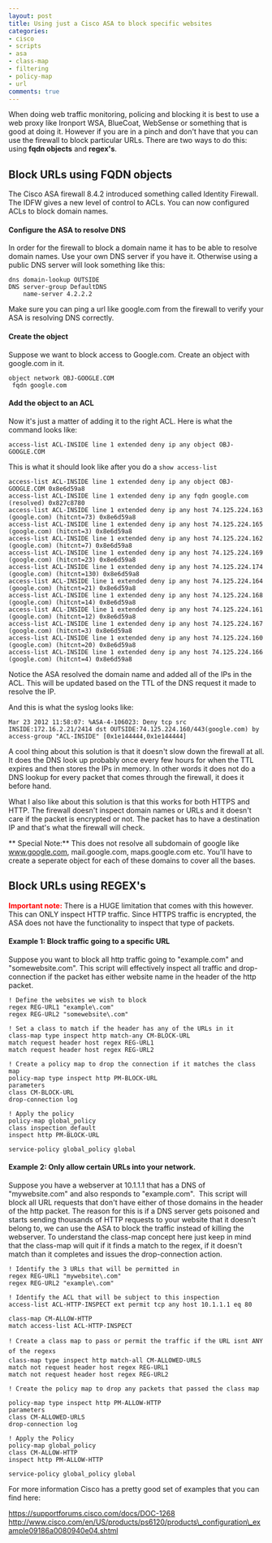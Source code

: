 ```yaml
---
layout: post
title: Using just a Cisco ASA to block specific websites
categories:
- cisco
- scripts
- asa
- class-map
- filtering
- policy-map
- url
comments: true
---
```

When doing web traffic monitoring, policing and blocking it is best to use a web proxy like Ironport WSA, BlueCoat, WebSense or something that is good at doing it. However if you are in a pinch and don't have that you can use the firewall to block particular URLs. There are two ways to do this: using **fqdn objects** and **regex's**. 

## Block URLs using FQDN objects

The Cisco ASA firewall 8.4.2 introduced something called Identity Firewall. The IDFW gives a new level of control to ACLs. You can now configured ACLs to block domain names.

#### Configure the ASA to resolve DNS
In order for the firewall to block a domain name it has to be able to resolve domain names. Use your own DNS server if you have it. Otherwise using a public DNS server will look something like this:

```
dns domain-lookup OUTSIDE
DNS server-group DefaultDNS
    name-server 4.2.2.2
```
Make sure you can ping a url like google.com from the firewall to verify your ASA is resolving DNS correctly.

#### Create the object
Suppose we want to block access to Google.com. Create an object with google.com in it.

```
object network OBJ-GOOGLE.COM
 fqdn google.com
```

#### Add the object to an ACL
Now it's just a matter of adding it to the right ACL. Here is what the command looks like:

```
access-list ACL-INSIDE line 1 extended deny ip any object OBJ-GOOGLE.COM
```

This is what it should look like after you do a `show access-list`<br>
```
access-list ACL-INSIDE line 1 extended deny ip any object OBJ-GOOGLE.COM 0x8e6d59a8 
access-list ACL-INSIDE line 1 extended deny ip any fqdn google.com (resolved) 0x827c8780 
access-list ACL-INSIDE line 1 extended deny ip any host 74.125.224.163 (google.com) (hitcnt=73) 0x8e6d59a8 
access-list ACL-INSIDE line 1 extended deny ip any host 74.125.224.165 (google.com) (hitcnt=3) 0x8e6d59a8 
access-list ACL-INSIDE line 1 extended deny ip any host 74.125.224.162 (google.com) (hitcnt=7) 0x8e6d59a8 
access-list ACL-INSIDE line 1 extended deny ip any host 74.125.224.169 (google.com) (hitcnt=23) 0x8e6d59a8 
access-list ACL-INSIDE line 1 extended deny ip any host 74.125.224.174 (google.com) (hitcnt=130) 0x8e6d59a8 
access-list ACL-INSIDE line 1 extended deny ip any host 74.125.224.164 (google.com) (hitcnt=21) 0x8e6d59a8 
access-list ACL-INSIDE line 1 extended deny ip any host 74.125.224.168 (google.com) (hitcnt=14) 0x8e6d59a8 
access-list ACL-INSIDE line 1 extended deny ip any host 74.125.224.161 (google.com) (hitcnt=12) 0x8e6d59a8 
access-list ACL-INSIDE line 1 extended deny ip any host 74.125.224.167 (google.com) (hitcnt=3) 0x8e6d59a8 
access-list ACL-INSIDE line 1 extended deny ip any host 74.125.224.160 (google.com) (hitcnt=20) 0x8e6d59a8 
access-list ACL-INSIDE line 1 extended deny ip any host 74.125.224.166 (google.com) (hitcnt=4) 0x8e6d59a8 
```

Notice the ASA resolved the domain name and added all of the IPs in the ACL. This will be updated based on the TTL of the DNS request it made to resolve the IP.

And this is what the syslog looks like:

`Mar 23 2012 11:58:07: %ASA-4-106023: Deny tcp src INSIDE:172.16.2.21/2414 dst OUTSIDE:74.125.224.160/443(google.com) by access-group "ACL-INSIDE" [0x1e144444,0x1e144444]`

A cool thing about this solution is that it doesn't slow down the firewall at all. It does the DNS look up probably once every few hours for when the TTL expires and then stores the IPs in memory. In other words it does not do a DNS lookup for every packet that comes through the firewall, it does it before hand. 

What I also like about this solution is that this works for both HTTPS and HTTP. The firewall doesn't inspect domain names or URLs and it doesn't care if the packet is encrypted or not. The packet has to have a destination IP and that's what the firewall will check.

** Special Note:** This does not resolve all subdomain of google like www.google.com, mail.google.com, maps.google.com etc. You'll have to create a seperate object for each of these domains to cover all the bases.


## Block URLs using REGEX's

<span style="color: #ff0000;"><strong>Important note:</strong></span> There is a HUGE limitation that comes with this however. This can ONLY inspect HTTP traffic. Since HTTPS traffic is encrypted, the ASA does not have the functionality to inspect that type of packets.

#### Example 1: Block traffic going to a specific URL

Suppose you want to block all http traffic going to "example.com" and "somewebsite.com". This script will effectively inspect all traffic and drop-connection if the packet has either website name in the header of the http packet.

```
! Define the websites we wish to block
regex REG-URL1 "example\.com"
regex REG-URL2 "somewebsite\.com"

! Set a class to match if the header has any of the URLs in it
class-map type inspect http match-any CM-BLOCK-URL
match request header host regex REG-URL1
match request header host regex REG-URL2

! Create a policy map to drop the connection if it matches the class map
policy-map type inspect http PM-BLOCK-URL
parameters
class CM-BLOCK-URL
drop-connection log

! Apply the policy
policy-map global_policy
class inspection_default
inspect http PM-BLOCK-URL

service-policy global_policy global
```

#### Example 2: Only allow certain URLs into your network.

Suppose you have a webserver at 10.1.1.1 that has a DNS of "mywebsite.com" and also responds to "example.com".  This script will block all URL requests that don't have either of those domains in the header of the http packet. The reason for this is if a DNS server gets poisoned and starts sending thousands of HTTP requests to your website that it doesn't belong to, we can use the ASA to block the traffic instead of killing the webserver. To understand the class-map concept here just keep in mind that the class-map will quit if it finds a match to the regex, if it doesn't match than it completes and issues the drop-connection action.

```
! Identify the 3 URLs that will be permitted in
regex REG-URL1 "mywebsite\.com"
regex REG-URL2 "example\.com"

! Identify the ACL that will be subject to this inspection
access-list ACL-HTTP-INSPECT ext permit tcp any host 10.1.1.1 eq 80

class-map CM-ALLOW-HTTP
match access-list ACL-HTTP-INSPECT

! Create a class map to pass or permit the traffic if the URL isnt ANY of the regexs
class-map type inspect http match-all CM-ALLOWED-URLS
match not request header host regex REG-URL1
match not request header host regex REG-URL2

! Create the policy map to drop any packets that passed the class map

policy-map type inspect http PM-ALLOW-HTTP
parameters
class CM-ALLOWED-URLS
drop-connection log

! Apply the Policy
policy-map global_policy
class CM-ALLOW-HTTP
inspect http PM-ALLOW-HTTP

service-policy global_policy global
```

For more information Cisco has a pretty good set of examples that you can find here:

<a title="https://supportforums.cisco.com/docs/DOC-1268" href="https://supportforums.cisco.com/docs/DOC-1268">https://supportforums.cisco.com/docs/DOC-1268
http://www.cisco.com/en/US/products/ps6120/products\_configuration\_example09186a0080940e04.shtml
</a>